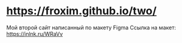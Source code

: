 # https://froxim.github.io/two/
Мой второй сайт написанный по макету Figma
Ссылка на макет: https://inlnk.ru/WRaVv
